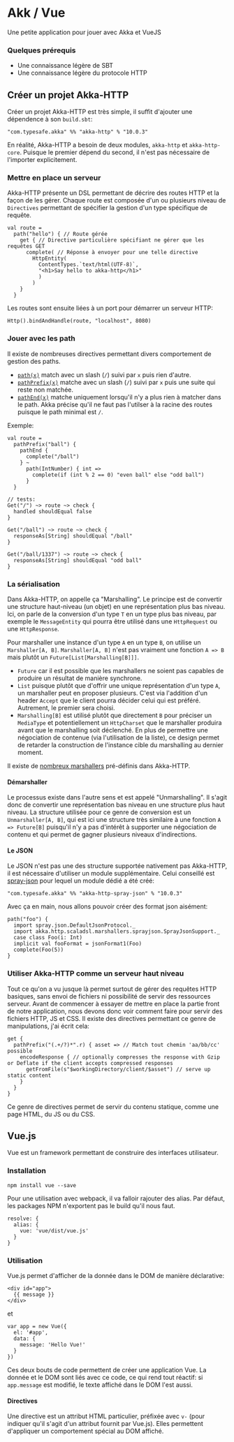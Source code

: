 # Akk / Vue

Une petite application pour jouer avec Akka et VueJS

### Quelques prérequis
 * Une connaissance légère de SBT
 * Une connaissance légère du protocole HTTP

## Créer un projet Akka-HTTP
Créer un projet Akka-HTTP est très simple, il suffit d'ajouter une dépendence à son `build.sbt`:
```
"com.typesafe.akka" %% "akka-http" % "10.0.3"
```
En réalité, Akka-HTTP a besoin de deux modules, `akka-http` et `akka-http-core`.
Puisque le premier dépend du second, il n'est pas nécessaire de l'importer explicitement.

### Mettre en place un serveur
Akka-HTTP présente un DSL permettant de décrire des routes HTTP et la façon de les gérer.
Chaque route est composée d'un ou plusieurs niveau de `Directives` permettant de  spécifier la gestion d'un type spécifique de requête.

```
val route =
  path("hello") { // Route gérée
    get { // Directive particulière spécifiant ne gérer que les requêtes GET
      complete( // Réponse à envoyer pour une telle directive
        HttpEntity(
          ContentTypes.`text/html(UTF-8)`,
          "<h1>Say hello to akka-http</h1>"
          )
        )
    }
  }
```

Les routes sont ensuite liées à un port pour démarrer un serveur HTTP:
```
Http().bindAndHandle(route, "localhost", 8080)
```

### Jouer avec les path
Il existe de nombreuses directives permettant divers comportement de gestion des paths.
 * [`path(x)`](http://doc.akka.io/docs/akka-http/current/java/http/routing-dsl/directives/path-directives/path.html) match avec un slash (`/`) suivi par `x` puis rien d'autre.
 * [`pathPrefix(x)`](http://doc.akka.io/docs/akka-http/current/java/http/routing-dsl/directives/path-directives/pathPrefix.html) matche avec un slash (`/`) suivi par `x` puis une suite qui reste non matchée.
 * [`pathEnd(x)`](http://doc.akka.io/docs/akka-http/current/java/http/routing-dsl/directives/path-directives/pathEnd.html) matche uniquement lorsqu'il n'y a plus rien à matcher dans le path. Akka précise qu'il ne faut pas l'utilser à la racine des routes puisque le path minimal est `/`.

Exemple:
```
val route =
  pathPrefix("ball") {
    pathEnd {
      complete("/ball")
    } ~
      path(IntNumber) { int =>
        complete(if (int % 2 == 0) "even ball" else "odd ball")
      }
  }

// tests:
Get("/") ~> route ~> check {
  handled shouldEqual false
}

Get("/ball") ~> route ~> check {
  responseAs[String] shouldEqual "/ball"
}

Get("/ball/1337") ~> route ~> check {
  responseAs[String] shouldEqual "odd ball"
}
```

### La sérialisation
Dans Akka-HTTP, on appelle ça "Marshalling".
Le principe est de convertir une structure haut-niveau (un objet) en une représentation plus bas niveau.
Ici, on parle de la conversion d'un type `T` en un type plus bas niveau, par exemple le `MessageEntity` qui pourra être utilisé dans une `HttpRequest` ou une `HttpResponse`.

Pour marshaller une instance d'un type `A` en un type `B`, on utilise un `Marshaller[A, B]`.
`Marshaller[A, B]` n'est pas vraiment une fonction `A => B` mais plutôt un `Future[List[Marshalling[B]]]`.
 * `Future` car il est possible que les marshallers ne soient pas capables de produire un résultat de manière synchrone.
 * `List` puisque plutôt que d'offrir une unique représentation d'un type `A`, un marshaller peut en proposer plusieurs. C'est via l'addition d'un header `Accept` que le client pourra décider celui qui est préféré. Autrement, le premier sera choisi.
 * `Marshalling[B]` est utilisé plutôt que directement `B` pour préciser un `MediaType` et potentiellement un `HttpCharset` que le marshaller produira avant que le marshalling soit déclenché.
En plus de permettre une négociation de contenue (via l'utilisation de la liste), ce design permet de retarder la construction de l'instance cible du marshalling au dernier moment.

Il existe de [nombreux marshallers](http://doc.akka.io/docs/akka-http/current/scala/http/common/marshalling.html#predefined-marshallers) pré-définis dans Akka-HTTP.

#### Démarshaller
Le processus existe dans l'autre sens et est appelé "Unmarshalling".
Il s'agit donc de convertir une représentation bas niveau en une structure plus haut niveau.
La structure utilisée pour ce genre de conversion est un `Unmarshaller[A, B]`, qui est ici une structure très similaire à une fonction `A => Future[B]` puisqu'il n'y a pas d'intérêt à supporter une négociation de contenu et qui permet de gagner plusieurs niveaux d'indirections.

#### Le JSON
Le JSON n'est pas une des structure supportée nativement pas Akka-HTTP, il est nécessaire d'utiliser un module supplémentaire.
Celui conseillé est [spray-json](https://github.com/spray/spray-json) pour lequel un module dédié a été créé:
```
"com.typesafe.akka" %% "akka-http-spray-json" % "10.0.3"
```
Avec ça en main, nous allons pouvoir créer des format json aisément:
```
path("foo") {
  import spray.json.DefaultJsonProtocol._
  import akka.http.scaladsl.marshallers.sprayjson.SprayJsonSupport._
  case class Foo(i: Int)
  implicit val fooFormat = jsonFormat1(Foo)
  complete(Foo(5))
}
```

### Utiliser Akka-HTTP comme un serveur haut niveau
Tout ce qu'on a vu jusque là permet surtout de gérer des requêtes HTTP basiques, sans envoi de fichiers ni possibilité de servir des  ressources serveur.
Avant de commencer à essayer de mettre en place la partie front de notre application, nous devons donc voir comment faire pour servir des fichiers HTTP, JS et CSS.
Il existe des directives permettant ce genre de manipulations, j'ai écrit cela:
```
get {
  pathPrefix("(.+/?)*".r) { asset => // Match tout chemin 'aa/bb/cc' possible
    encodeResponse { // optionally compresses the response with Gzip or Deflate if the client accepts compressed responses
      getFromFile(s"$workingDirectory/client/$asset") // serve up static content
    }
  }
}
```
Ce genre de directives permet de servir du contenu statique, comme une page HTML, du JS ou du CSS.


## Vue.js
Vue est un framework permettant de construire des interfaces utilisateur.

### Installation
```
npm install vue --save
```

Pour une utilisation avec webpack, il va falloir rajouter des alias.
Par défaut, les packages NPM n'exportent pas le build qu'il nous faut.
```
resolve: {
  alias: {
    vue: 'vue/dist/vue.js'
  }
}
```

### Utilisation
Vue.js permet d'afficher de la donnée dans le DOM de manière déclarative:
```
<div id="app">
  {{ message }}
</div>
```
et
```
var app = new Vue({
  el: '#app',
  data: {
    message: 'Hello Vue!'
  }
})
```
Ces deux bouts de code permettent de créer une application Vue.
La donnée et le DOM sont liés avec ce code, ce qui rend tout réactif: si `app.message` est modifié, le texte affiché dans le DOM l'est aussi.

#### Directives
Une directive est un attribut HTML particulier, préfixée avec `v-` (pour indiquer qu'il s'agit d'un attribut fournit par Vue.js).
Elles permettent d'appliquer un comportement spécial au DOM affiché.
